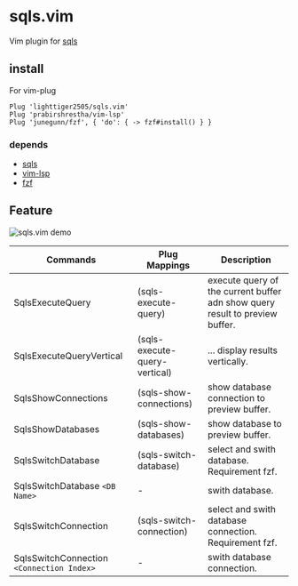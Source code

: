 # sqls.vim

Vim plugin for [sqls](https://github.com/lighttiger2505/sqls)

## install

For vim-plug

```vim
Plug 'lighttiger2505/sqls.vim'
Plug 'prabirshrestha/vim-lsp'
Plug 'junegunn/fzf', { 'do': { -> fzf#install() } }
```

### depends

- [sqls](https://github.com/lighttiger2505/sqls)
- [vim-lsp](https://github.com/prabirshrestha/vim-lsp)
- [fzf](https://github.com/junegunn/fzf)

## Feature

![sqls.vim demo](./imgs/sqls_vim_demo.gif)

| Commands                                            | Plug Mappings                       | Description                                                                  |
|-----------------------------------------------------|-------------------------------------|------------------------------------------------------------------------------|
| SqlsExecuteQuery                                    | <plug>(sqls-execute-query)          | execute query of the current buffer adn show query result to preview buffer. |
| SqlsExecuteQueryVertical                            | <plug>(sqls-execute-query-vertical) | ... display results vertically.                                              |
| SqlsShowConnections                                 | <plug>(sqls-show-connections)       | show database connection to preview buffer.                                  |
| SqlsShowDatabases                                   | <plug>(sqls-show-databases)         | show database to preview buffer.                                             |
| SqlsSwitchDatabase                                  | <plug>(sqls-switch-database)        | select and swith database. Requirement fzf.                                  |
| SqlsSwitchDatabase `<DB Name>`                      | -                                   | swith database.                                                              |
| SqlsSwitchConnection                                | <plug>(sqls-switch-connection)      | select and swith database connection. Requirement fzf.                       |
| SqlsSwitchConnection `<Connection Index>`           | -                                   | swith database connection.                                                   |
